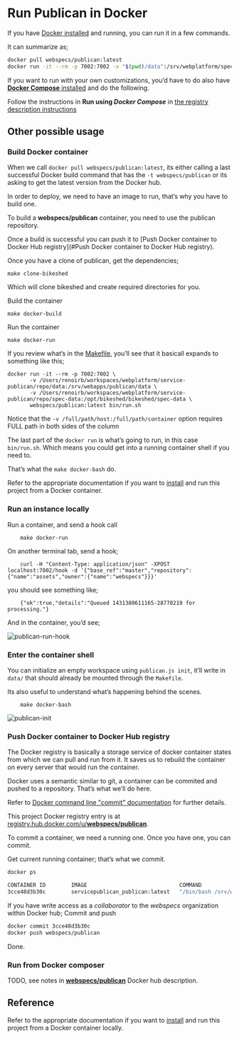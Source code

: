 # Run Publican in Docker

If you have [Docker installed](https://docs.docker.com/installation/) and running, you can run it in a few commands.

It can summarize as;

```bash
docker pull webspecs/publican:latest
docker run -it --rm -p 7002:7002 -v "$(pwd)/data":/srv/webplatform/specs/data -v "$(pwd)/spec-data":/opt/bikeshed/bikeshed/spec-data webspecs/publican:latest bin/run.sh
```

If you want to run with your own customizations, you’d have to do also have [**Docker Compose** installed](https://docs.docker.com/compose/install/) and do the following.

Follow the instructions in **Run using _Docker Compose_** in [the registry description instructions](https://registry.hub.docker.com/u/webspecs/publican/)


## Other possible usage

### Build Docker container

When we call `docker pull webspecs/publican:latest`, its either calling a last successful Docker build command that has the `-t webspecs/publican`
or its asking to get the latest version from the Docker hub.

In order to deploy, we need to have an image to run, that’s why you have to build one.

To build a **webspecs/publican** container, you need to use the publican repository.

Once a build is successful you can push it to [Push Docker container to Docker Hub registry](#Push Docker container to Docker Hub registry).

Once you have a clone of publican, get the dependencies;

    make clone-bikeshed

Which will clone bikeshed and create required directories for you.

Build the container

    make docker-build

Run the container

    make docker-run

If you review what’s in the [Makefile](./Makefile), you’ll see that it basicall expands to something like this;

    docker run -it --rm -p 7002:7002 \
           -v /Users/renoirb/workspaces/webplatform/service-publican/repo/data:/srv/webapps/publican/data \
           -v /Users/renoirb/workspaces/webplatform/service-publican/repo/spec-data:/opt/bikeshed/bikeshed/spec-data \
           webspecs/publican:latest bin/run.sh

Notice that the `-v /full/path/host:/full/path/container` option requires FULL path in both sides of the column

The last part of the `docker run` is what’s going to run, in this case `bin/run.sh`.
Which means you could get into a running container shell if you need to.

That’s what the `make docker-bash` do.

Refer to the appropriate documentation if you want to [install](https://docs.docker.com/installation/#installation) and run this project from a Docker container.


### Run an instance locally

Run a container, and send a hook call

        make docker-run

On another terminal tab, send a hook;

        curl -H "Content-Type: application/json" -XPOST localhost:7002/hook -d '{"base_ref":"master","repository":{"name":"assets","owner":{"name":"webspecs"}}}'


you should see something like;

        {"ok":true,"details":"Queued 1431380611165-28770219 for processing."}

And in the container, you’d see;

![publican-run-hook](https://cloud.githubusercontent.com/assets/296940/7575805/f18cb1d2-f805-11e4-8ec3-dba68dae7785.png)



### Enter the container shell

You can initialize an empty workspace using `publican.js init`, it’ll write in `data/` that should already be mounted through the `Makefile`.

Its also useful to understand what’s happening behind the scenes.

        make docker-bash

![publican-init](https://cloud.githubusercontent.com/assets/296940/7575777/b5a76176-f805-11e4-99e7-3a7c58dd304a.png)



### Push Docker container to Docker Hub registry

The Docker registry is basically a storage service of docker container states from which we can pull and run from it.
It saves us to rebuild the container on every server that would run the container.

Docker uses a semantic similar to git, a container can be commited and pushed to a repository. That’s what we’ll do here.

Refer to [Docker command line "commit" documentation](http://docs.docker.com/reference/commandline/cli/#commit-a-container) for further details.

This project Docker registry entry is at [registry.hub.docker.com/u/**webspecs/publican**](https://registry.hub.docker.com/u/webspecs/publican/).

To commit a container, we need a running one. Once you have one, you can commit.

Get current running container; that’s what we commit.

```bash
docker ps

CONTAINER ID        IMAGE                             COMMAND                CREATED             STATUS              PORTS                    NAMES
3cce48d3b30c        servicepublican_publican:latest   "/bin/bash /srv/webp   11 minutes ago      Up 11 minutes       0.0.0.0:8002->7002/tcp   sandboxpublican_web_1"
```

If you have write access as a *collaborator* to the *webspecs* organization within Docker hub; Commit and push

```bash
docker commit 3cce48d3b30c
docker push webspecs/publican
```

Done.



### Run from Docker composer

TODO, see notes in [**webspecs/publican**](https://registry.hub.docker.com/u/webspecs/publican/) Docker hub description.


## Reference

Refer to the appropriate documentation if you want to [install](https://docs.docker.com/installation/#installation)
and run this project from a Docker container locally.

